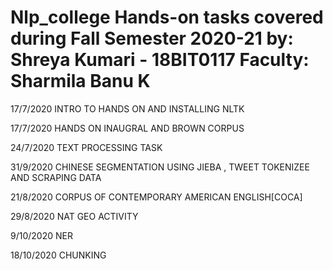 # Nlp_college  Hands-on tasks covered during Fall Semester 2020-21 by: Shreya Kumari - 18BIT0117 Faculty: Sharmila Banu K

17/7/2020 INTRO TO HANDS ON AND INSTALLING NLTK

17/7/2020 HANDS ON INAUGRAL AND BROWN CORPUS

24/7/2020  TEXT PROCESSING TASK

31/9/2020 CHINESE SEGMENTATION USING JIEBA , TWEET TOKENIZEE AND SCRAPING DATA

21/8/2020 CORPUS OF CONTEMPORARY AMERICAN ENGLISH[COCA]

29/8/2020 NAT GEO ACTIVITY

9/10/2020 NER

18/10/2020 CHUNKING
